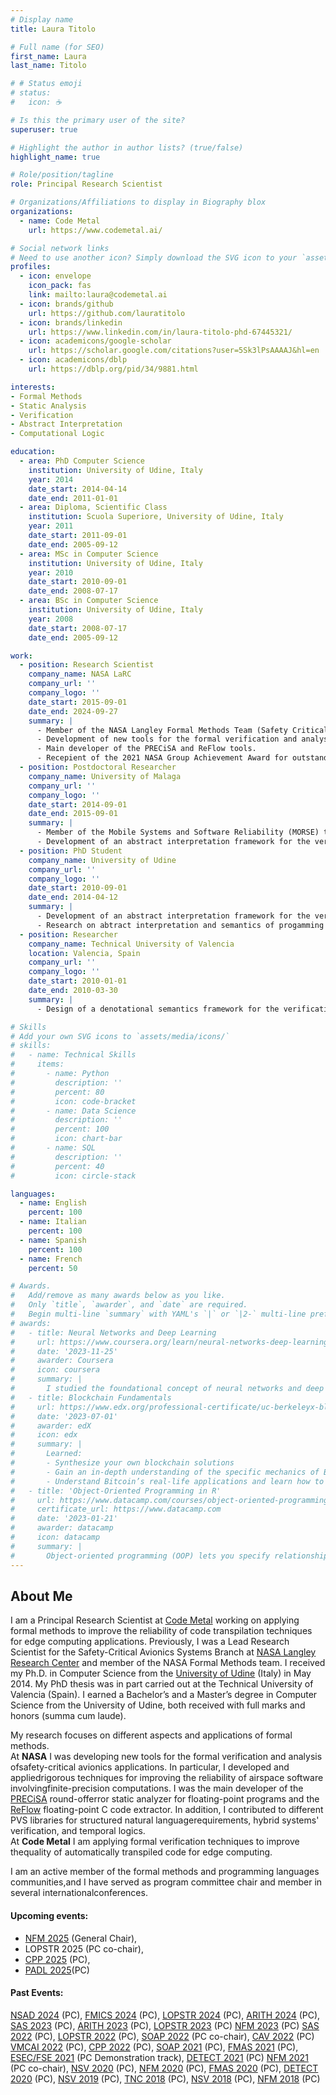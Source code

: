```yaml
---
# Display name
title: Laura Titolo

# Full name (for SEO)
first_name: Laura
last_name: Titolo

# # Status emoji
# status:
#   icon: ☕️

# Is this the primary user of the site?
superuser: true

# Highlight the author in author lists? (true/false)
highlight_name: true

# Role/position/tagline
role: Principal Research Scientist

# Organizations/Affiliations to display in Biography blox
organizations:
  - name: Code Metal
    url: https://www.codemetal.ai/

# Social network links
# Need to use another icon? Simply download the SVG icon to your `assets/media/icons/` folder.
profiles:
  - icon: envelope
    icon_pack: fas
    link: mailto:laura@codemetal.ai
  - icon: brands/github
    url: https://github.com/lauratitolo
  - icon: brands/linkedin
    url: https://www.linkedin.com/in/laura-titolo-phd-67445321/
  - icon: academicons/google-scholar
    url: https://scholar.google.com/citations?user=5Sk3lPsAAAAJ&hl=en
  - icon: academicons/dblp
    url: https://dblp.org/pid/34/9881.html

interests:
- Formal Methods
- Static Analysis
- Verification
- Abstract Interpretation
- Computational Logic

education:
  - area: PhD Computer Science
    institution: University of Udine, Italy
    year: 2014
    date_start: 2014-04-14
    date_end: 2011-01-01
  - area: Diploma, Scientific Class
    institution: Scuola Superiore, University of Udine, Italy
    year: 2011
    date_start: 2011-09-01
    date_end: 2005-09-12
  - area: MSc in Computer Science
    institution: University of Udine, Italy
    year: 2010
    date_start: 2010-09-01
    date_end: 2008-07-17
  - area: BSc in Computer Science
    institution: University of Udine, Italy
    year: 2008
    date_start: 2008-07-17
    date_end: 2005-09-12

work:
  - position: Research Scientist
    company_name: NASA LaRC
    company_url: ''
    company_logo: ''
    date_start: 2015-09-01
    date_end: 2024-09-27
    summary: |
      - Member of the NASA Langley Formal Methods Team (Safety Critical Avionics Systems Branch).
      - Development of new tools for the formal verification and analysis of safety-critical avionics applications.
      - Main developer of the PRECiSA and ReFlow tools.
      - Recepient of the 2021 NASA Group Achievement Award for outstanding contributions verifying the Compact Position Reporting Algorithm to support safety of Automatic Dependent Surveillance-Broadcast in the National Airspace System.
  - position: Postdoctoral Researcher
    company_name: University of Malaga
    company_url: ''
    company_logo: ''
    date_start: 2014-09-01
    date_end: 2015-09-01
    summary: |
      - Member of the Mobile Systems and Software Reliability (MORSE) team.
      - Development of an abstract interpretation framework for the verification of hybrid  concurrent constraint programs (hy-tccp).
  - position: PhD Student
    company_name: University of Udine
    company_url: ''
    company_logo: ''
    date_start: 2010-09-01
    date_end: 2014-04-12
    summary: |
      - Development of an abstract interpretation framework for the verification of temporal concurrent constraint programs (tccp).
      - Research on abtract interpretation and semantics of progamming languages.
  - position: Researcher
    company_name: Technical University of Valencia
    location: Valencia, Spain
    company_url: ''
    company_logo: ''
    date_start: 2010-01-01
    date_end: 2010-03-30
    summary: |
      - Design of a denotational semantics framework for the verification of temporal concurrent constraint programs (tccp).

# Skills
# Add your own SVG icons to `assets/media/icons/`
# skills:
#   - name: Technical Skills
#     items:
#       - name: Python
#         description: ''
#         percent: 80
#         icon: code-bracket
#       - name: Data Science
#         description: ''
#         percent: 100
#         icon: chart-bar
#       - name: SQL
#         description: ''
#         percent: 40
#         icon: circle-stack

languages:
  - name: English
    percent: 100
  - name: Italian
    percent: 100
  - name: Spanish
    percent: 100
  - name: French
    percent: 50

# Awards.
#   Add/remove as many awards below as you like.
#   Only `title`, `awarder`, and `date` are required.
#   Begin multi-line `summary` with YAML's `|` or `|2-` multi-line prefix and indent 2 spaces below.
# awards:
#   - title: Neural Networks and Deep Learning
#     url: https://www.coursera.org/learn/neural-networks-deep-learning
#     date: '2023-11-25'
#     awarder: Coursera
#     icon: coursera
#     summary: |
#       I studied the foundational concept of neural networks and deep learning. By the end, I was familiar with the significant technological trends driving the rise of deep learning; build, train, and apply fully connected deep neural networks; implement efficient (vectorized) neural networks; identify key parameters in a neural network’s architecture; and apply deep learning to your own applications.
#   - title: Blockchain Fundamentals
#     url: https://www.edx.org/professional-certificate/uc-berkeleyx-blockchain-fundamentals
#     date: '2023-07-01'
#     awarder: edX
#     icon: edx
#     summary: |
#       Learned:
#       - Synthesize your own blockchain solutions
#       - Gain an in-depth understanding of the specific mechanics of Bitcoin
#       - Understand Bitcoin’s real-life applications and learn how to attack and destroy Bitcoin, Ethereum, smart contracts and Dapps, and alternatives to Bitcoin’s Proof-of-Work consensus algorithm
#   - title: 'Object-Oriented Programming in R'
#     url: https://www.datacamp.com/courses/object-oriented-programming-with-s3-and-r6-in-r
#     certificate_url: https://www.datacamp.com
#     date: '2023-01-21'
#     awarder: datacamp
#     icon: datacamp
#     summary: |
#       Object-oriented programming (OOP) lets you specify relationships between functions and the objects that they can act on, helping you manage complexity in your code. This is an intermediate level course, providing an introduction to OOP, using the S3 and R6 systems. S3 is a great day-to-day R programming tool that simplifies some of the functions that you write. R6 is especially useful for industry-specific analyses, working with web APIs, and building GUIs.
---
```


## About Me
I am a Principal Research Scientist at [Code Metal](https://www.codemetal.ai/) working on applying formal methods to improve the reliability of code transpilation techniques for edge computing applications.
Previously, I was a Lead Research Scientist for the Safety-Critical Avionics Systems Branch at [NASA Langley Research Center](https://www.nasa.gov/langley) and member of the NASA Formal Methods team.
I received my Ph.D. in Computer Science from the [University of Udine](https://www.uniud.it/en/uniud-international?set_language=en) (Italy) in May 2014. My PhD thesis was in part carried out at the Technical University of Valencia (Spain).
I earned a Bachelor’s and a Master’s degree in Computer Science from the University of Udine, both received with full marks and honors (summa cum laude).

My research focuses on different aspects and applications of formal methods.<br>
At <b>NASA</b> I was developing new tools for the formal verification and analysis ofsafety-critical avionics applications. In particular, I developed and appliedrigorous techniques for improving the reliability of airspace software involvingfinite-precision computations.
I was the main developer of the [PRECiSA](https://github.com/nasa/PRECiSA) round-offerror static analyzer for floating-point programs and the [ReFlow](https://github.comnasa/reflow) floating-point C code extractor. 
In addition, I contributed to different PVS libraries for structured natural languagerequirements, hybrid systems' verification, and temporal logics.<br>
At <b>Code Metal</b> I am applying formal verification techniques to improve thequality of automatically transpiled code for edge computing. 

I am an active member of the formal methods and programming languages communities,and I have served as program committee chair and member in several internationalconferences.
#### Upcoming events:
  - [NFM 2025](https://shemesh.larc.nasa.gov/nfm2025/) (General   Chair),
  - LOPSTR 2025 (PC co-chair),
  - [CPP 2025](https://popl25.sigplan.org/home/CPP-2025) (PC),
  - [PADL 2025](https://popl25.sigplan.org/home/PADL-2025)(PC)
#### Past Events:
[NSAD 2024](https://2024.splashcon.org/home/nsad-2024) (PC),
[FMICS 2024](https://fmics.inria.fr/2024/) (PC),
[LOPSTR 2024](https://lopstr.github.io/2024/) (PC),
[ARITH 2024](https://www.ac.uma.es/arith2024/index.html) (PC),
[SAS 2023](https://conf.researchr.org/home/sas-2023) (PC),
[ARITH 2023](https://arith2023.arithsymposium.org) (PC),
[LOPSTR 2023](https://lopstr.github.io/2023/) (PC)
[NFM 2023](https://conf.researchr.org/home/nfm-2023) (PC)
[SAS 2022](https://2022.splashcon.org/home/sas-2022#Home) (PC),
[LOPSTR 2022](https://lopstr2022.webs.upv.es) (PC),
[SOAP 2022](https://pldi22.sigplan.org/home/SOAP-2022) (PC   co-chair),
[CAV 2022](http://i-cav.org/2022/) (PC)
[VMCAI 2022](https://popl22.sigplan.org/home/VMCAI-2022) (PC),
[CPP 2022](https://popl22.sigplan.org/home/CPP-2022) (PC),
[SOAP 2021](https://pldi21.sigplan.org/home/SOAP-2021) (PC),
[FMAS 2021](https://fmasworkshop.github.io/FMAS2021/) (PC),
[ESEC/FSE 2021](https://2021.esec-fse.org) (PC Demonstration   track),
[DETECT 2021](https://detect.ensma.fr/2021/) (PC)
[NFM 2021](https://shemesh.larc.nasa.gov/nfm2021/) (PC co-chair),
[NSV 2020](https://nsv2020.github.io) (PC),
[NFM 2020](https://ti.arc.nasa.gov/events/nfm-2020/) (PC),
[FMAS 2020](https://fmasworkshop.github.io/FMAS2020/) (PC),
[DETECT 2020](https://detect.ensma.fr/2020/) (PC),
[NSV 2019](https://nsv19.mpi-sws.org) (PC),
[TNC 2018](https://perso.univ-perp.fr/nasrine.damouche/TNC%2718/)   (PC),
[NSV 2018](https://nsv-2018.github.io/nsv2018/committee.html)   (PC),
[NFM 2018](https://shemesh.larc.nasa.gov/NFM2018/) (PC)